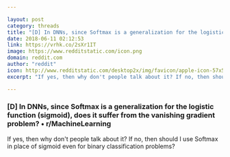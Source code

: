 ```yaml
---

layout: post
category: threads
title: "[D] In DNNs, since Softmax is a generalization for the logistic function (sigmoid), does it suffer from the vanishing gradient problem?"
date: 2018-06-11 02:12:53
link: https://vrhk.co/2sXr1IT
image: https://www.redditstatic.com/icon.png
domain: reddit.com
author: "reddit"
icon: http://www.redditstatic.com/desktop2x/img/favicon/apple-icon-57x57.png
excerpt: "If yes, then why don't people talk about it? If no, then should I use Softmax in place of sigmoid even for binary classification problems?"

---
```


### [D] In DNNs, since Softmax is a generalization for the logistic function (sigmoid), does it suffer from the vanishing gradient problem? • r/MachineLearning

If yes, then why don't people talk about it? If no, then should I use Softmax in place of sigmoid even for binary classification problems?